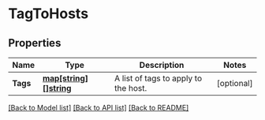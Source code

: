 # TagToHosts

## Properties

Name | Type | Description | Notes
------------ | ------------- | ------------- | -------------
**Tags** | [**map[string][]string**](array.md) | A list of tags to apply to the host. | [optional] 

[[Back to Model list]](../README.md#documentation-for-models) [[Back to API list]](../README.md#documentation-for-api-endpoints) [[Back to README]](../README.md)


